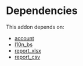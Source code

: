 # Dependencies

This addon depends on:

- [account](https://github.com/bringout/oca-ocb-accounting/tree/150f2ecdb69d7dcf1345d7fd66832f9d87a21860/odoo-bringout-oca-ocb-account)
- [l10n_bs](https://github.com/bringout/odoo-bringout-l10n_bs/tree/be22a65c37fb7c7a72db0aa8de72af6faa7aa433)
- [report_xlsx](https://github.com/bringout/oca-report)
- [report_csv](https://github.com/bringout/oca-report)
